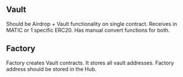 ## Vault
Should be Airdrop + Vault functionality on single contract. Receives in MATIC or 1 specific ERC20. Has manual convert functions for both.

## Factory
Factory creates Vault contracts. It stores all vault addresses. Factory address should be stored in the Hub.